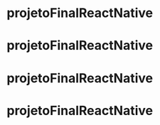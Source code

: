 # projetoFinalReactNative
# projetoFinalReactNative
# projetoFinalReactNative
# projetoFinalReactNative
